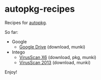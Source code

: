 autopkg-recipes
=======

Recipes for [autopkg](https://github.com/autopkg/autopkg).

So far:

* Google
	* [Google Drive](GoogleDrive) (download, munki)
* Intego
	* [VirusScan X6](VirusBarrierX6) (download, pkg, munki)
	* [VirusScan 2013](VirusBarrier2013) (download, munki)

Enjoy!
